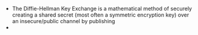 - The Diffie-Hellman Key Exchange is a mathematical method of securely creating a shared secret (most often a symmetric encryption key) over an insecure/public channel by publishing
-